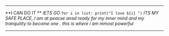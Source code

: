 _______________________________________________________________________________________________________________________________________________


**I CAN DO IT **
_lETS GO_
` for i in list:
    print("I love ${i} ")
`
*ITS MY SAFE PLACE, I am at peacxe ansd ready for my inner mind and my tranquility to become one . this is where i am mmost powerful*
_______________________________________________________________________________________________________________________________________________
